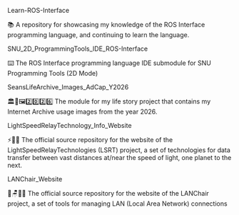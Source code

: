 
Learn-ROS-Interface

📚️ A repository for showcasing my knowledge of the ROS Interface programming language, and continuing to learn the language. 

SNU_2D_ProgrammingTools_IDE_ROS-Interface

⌨️ The ROS Interface programming language IDE submodule for SNU Programming Tools (2D Mode)

SeansLifeArchive_Images_AdCap_Y2026

🏛️💾️🖼️2️⃣️0️⃣️2️⃣️6️⃣️ The module for my life story project that contains my Internet Archive usage images from the year 2026.

LightSpeedRelayTechnology_Info_Website

⚡️🌌️🌐️ The official source repository for the website of the LightSpeedRelayTechnologies (LSRT) project, a set of technologies for data transfer between vast distances at/near the speed of light, one planet to the next. 

LANChair_Website

🏡️🪑️📶️🌐️ The official source repository for the website of the LANChair project, a set of tools for managing LAN (Local Area Network) connections 

